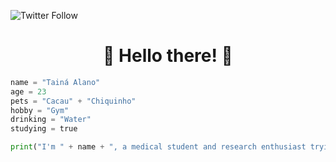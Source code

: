![Twitter Follow](https://img.shields.io/twitter/follow/taina_alano?label=Follow%20Tain%C3%A1%20Alano&logoColor=black)

<h1 align="center">👋 Hello there! 👋</h1>

```python
name = "Tainá Alano"
age = 23
pets = "Cacau" + "Chiquinho"
hobby = "Gym"
drinking = "Water"
studying = true

print("I'm " + name + ", a medical student and research enthusiast trying to learn new things!")
